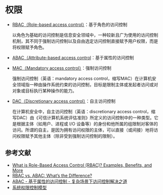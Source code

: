 # 权限

- [RBAC（Role-based access control）](https://zh.wikipedia.org/wiki/%E4%BB%A5%E8%A7%92%E8%89%B2%E7%82%BA%E5%9F%BA%E7%A4%8E%E7%9A%84%E5%AD%98%E5%8F%96%E6%8E%A7%E5%88%B6)：基于角色的访问控制

    以角色为基础的访问控制是信息安全领域中，一种较新且广为使用的访问控制机制，其不同于强制访问控制以及自由选定访问控制直接赋予用户权限，而是将权限赋予角色。

- [ABAC（Attribute-based access control](https://en.wikipedia.org/wiki/Attribute-based_access_control)：基于属性的访问控制
- [MAC（Mandatory access control）](https://zh.wikipedia.org/wiki/%E5%BC%BA%E5%88%B6%E8%AE%BF%E9%97%AE%E6%8E%A7%E5%88%B6)：强制访问控制

    强制访问控制（英语：mandatory access control，缩写MAC）在计算机安全领域指一种由操作系统约束的访问控制，目标是限制主体或发起者访问或对对象或目标执行某种操作的能力。

- [DAC（Discretionary access control）](https://zh.wikipedia.org/wiki/%E8%87%AA%E4%B8%BB%E8%AE%BF%E9%97%AE%E6%8E%A7%E5%88%B6)：自主访问控制

    在计算机安全中，自主访问控制（英语：discretionary access control，缩写DAC）由《可信计算机系统评估准则》所定义的访问控制中的一种类型。它是根据主体（如用户、进程或 I/O 设备等）的身份和他所属的组限制对客体的访问。所谓的自主，是因为拥有访问权限的主体，可以直接（或间接）地将访问权限赋予其他主体（除非受到强制访问控制的限制）。

## 参考文献

- [What is Role-Based Access Control (RBAC)? Examples, Benefits, and More](https://digitalguardian.com/blog/what-role-based-access-control-rbac-examples-benefits-and-more)
- [RBAC vs. ABAC: What’s the Difference?](https://www.dnsstuff.com/rbac-vs-abac-access-control)
- [ABAC - 基于属性的访问控制 - 复杂场景下访问控制解决之道](https://blog.csdn.net/XiaoBeiTu/article/details/100773968)
- [系统权限控制模型](https://www.cnblogs.com/cnblogs-wangzhipeng/p/12333982.html)
